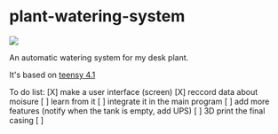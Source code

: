 # plant-watering-system
![](https://img.shields.io/badge/based%20on-Teensy%204.1-blue?link=https://www.pjrc.com/store/teensy41.html)

An automatic watering system for my desk plant.

It's based on [teensy 4.1](https://www.pjrc.com/store/teensy41.html)

To do list:
[X] make a user interface (screen)
[X] reccord data about moisure
[ ] learn from it
[ ] integrate it in the main program
[ ] add more features (notify when the tank is empty, add UPS)
[ ] 3D print the final casing
[ ] 

